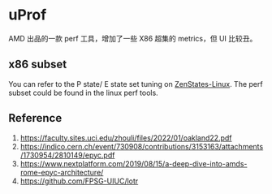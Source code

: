 # uProf
AMD 出品的一款 perf 工具，增加了一些 X86 超集的 metrics，但 UI 比较丑。

## x86 subset
You can refer to the P state/ E state set tuning on [ZenStates-Linux](https://github.com/geekpiehpc/ZenStates-Linux). The perf subset could be found in the linux perf  tools.

## Reference
1. https://faculty.sites.uci.edu/zhouli/files/2022/01/oakland22.pdf
2. https://indico.cern.ch/event/730908/contributions/3153163/attachments/1730954/2810149/epyc.pdf
3. https://www.nextplatform.com/2019/08/15/a-deep-dive-into-amds-rome-epyc-architecture/
4. https://github.com/FPSG-UIUC/lotr
